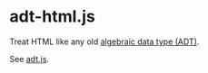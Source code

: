 # adt-html.js

Treat HTML like any old [algebraic data type (ADT)](http://en.wikipedia.org/wiki/Algebraic_data_type).

See [adt.js](https://github.com/rehno-lindeque/adt.js).
